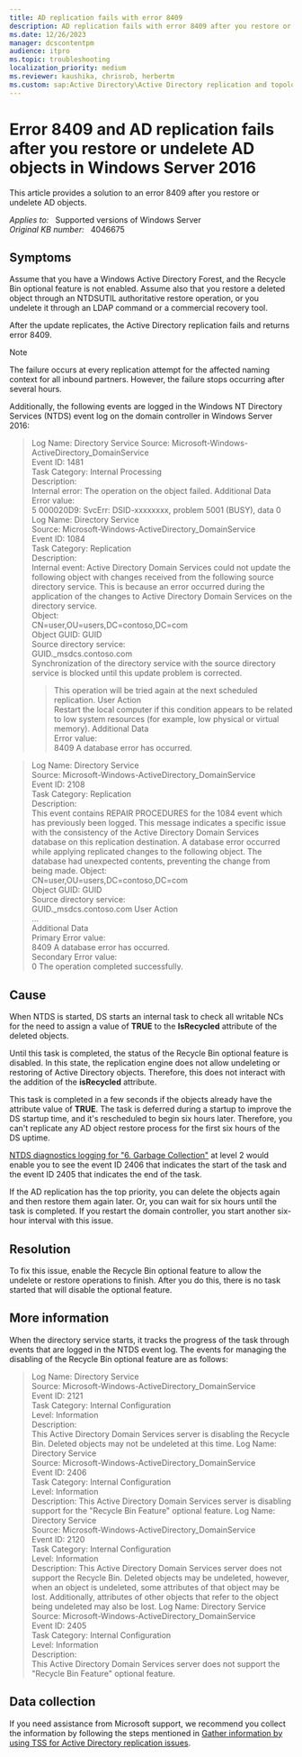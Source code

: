 ```yaml
---
title: AD replication fails with error 8409
description: AD replication fails with error 8409 after you restore or undelete AD objects in Windows Server 2016.
ms.date: 12/26/2023
manager: dcscontentpm
audience: itpro
ms.topic: troubleshooting
localization_priority: medium
ms.reviewer: kaushika, chrisrob, herbertm
ms.custom: sap:Active Directory\Active Directory replication and topology, csstroubleshoot
---
```

# Error 8409 and AD replication fails after you restore or undelete AD objects in Windows Server 2016

This article provides a solution to an error 8409 after you restore or undelete AD objects.

_Applies to:_ &nbsp; Supported versions of Windows Server  
_Original KB number:_ &nbsp; 4046675

## Symptoms

Assume that you have a Windows Active Directory Forest, and the Recycle Bin optional feature is not enabled. Assume also that you restore a deleted object through an NTDSUTIL authoritative restore operation, or you undelete it through an LDAP command or a commercial recovery tool.

After the update replicates, the Active Directory replication fails and returns error 8409.

> [!NOTE]
> The failure occurs at every replication attempt for the affected naming context for all inbound partners. However, the failure stops occurring after several hours.

Additionally, the following events are logged in the Windows NT Directory Services (NTDS) event log on the domain controller in Windows Server 2016:

> Log Name: Directory Service 
> Source: Microsoft-Windows-ActiveDirectory_DomainService  
Event ID: 1481  
Task Category: Internal Processing  
Description:  
Internal error: The operation on the object failed.
> Additional Data  
> Error value:  
> 5 000020D9: SvcErr: DSID-xxxxxxxx, problem 5001 (BUSY), data 0  
> Log Name: Directory Service  
> Source: Microsoft-Windows-ActiveDirectory_DomainService  
Event ID: 1084  
Task Category: Replication  
Description:  
Internal event: Active Directory Domain Services could not update the following object with changes received from the following source directory service. This is because an error occurred during the application of the changes to Active Directory Domain Services on the directory service.  
> Object:  
> CN=user,OU=users,DC=contoso,DC=com  
Object GUID: GUID  
Source directory service:  
GUID._msdcs.contoso.com  
> Synchronization of the directory service with the source directory service is blocked until this update problem is corrected.
> > This operation will be tried again at the next scheduled replication.
> > User Action  
> Restart the local computer if this condition appears to be related to low system resources (for example, low physical or virtual memory).
> Additional Data  
> Error value:  
> 8409 A database error has occurred.

> Log Name: Directory Service  
> Source: Microsoft-Windows-ActiveDirectory_DomainService  
> Event ID: 2108  
> Task Category: Replication  
> Description:  
> This event contains REPAIR PROCEDURES for the 1084 event which has previously been logged. This message indicates a specific issue with the consistency of the Active Directory Domain Services database on this replication destination. A database error occurred while applying replicated changes to the following object. The database had unexpected contents, preventing the change from being made.
> Object:  
> CN=user,OU=users,DC=contoso,DC=com  
Object GUID: GUID  
Source directory service:  
GUID._msdcs.contoso.com
> User Action  
> ...  
Additional Data  
Primary Error value:  
8409 A database error has occurred.  
Secondary Error value:  
0 The operation completed successfully.  
## Cause

When NTDS is started, DS starts an internal task to check all writable NCs for the need to assign a value of **TRUE** to the **IsRecycled** attribute of the deleted objects.

Until this task is completed, the status of the Recycle Bin optional feature is disabled. In this state, the replication engine does not allow undeleting or restoring of Active Directory objects. Therefore, this does not interact with the addition of the **isRecycled** attribute.

This task is completed in a few seconds if the objects already have the attribute value of **TRUE**. The task is deferred during a startup to improve the DS startup time, and it's rescheduled to begin six hours later. Therefore, you can't replicate any AD object restore process for the first six hours of the DS uptime.

[NTDS diagnostics logging for "6. Garbage Collection"](/troubleshoot/windows-server/active-directory/configure-ad-and-lds-event-logging) at level 2 would enable you to see the event ID 2406 that indicates the start of the task and the event ID 2405 that indicates the end of the task.

If the AD replication has the top priority, you can delete the objects again and then restore them again later. Or, you can wait for six hours until the task is completed. If you restart the domain controller, you start another six-hour interval with this issue.

## Resolution

To fix this issue, enable the Recycle Bin optional feature to allow the undelete or restore operations to finish. After you do this, there is no task started that will disable the optional feature.

## More information

When the directory service starts, it tracks the progress of the task through events that are logged in the NTDS event log. The events for managing the disabling of the Recycle Bin optional feature are as follows:

> Log Name: Directory Service    
> Source: Microsoft-Windows-ActiveDirectory_DomainService  
> Event ID: 2121  
> Task Category: Internal Configuration  
> Level: Information  
> Description:  
> This Active Directory Domain Services server is disabling the Recycle Bin. Deleted objects may not be undeleted at this time. 
> Log Name: Directory Service  
> Source: Microsoft-Windows-ActiveDirectory_DomainService   
> Event ID: 2406   
> Task Category: Internal Configuration   
> Level: Information   
> Description: This Active Directory Domain Services server is disabling support for the "Recycle Bin Feature" optional feature.
> Log Name: Directory Service  
> Source: Microsoft-Windows-ActiveDirectory_DomainService   
> Event ID: 2120   
> Task Category: Internal Configuration   
> Level: Information   
> Description: This Active Directory Domain Services server does not support the Recycle Bin. Deleted objects may be undeleted, however, when an object is undeleted, some attributes of that object may be lost. Additionally, attributes of other objects that refer to the object being undeleted may also be lost.
> Log Name: Directory Service  
> Source: Microsoft-Windows-ActiveDirectory_DomainService  
> Event ID: 2405  
> Task Category: Internal Configuration  
> Level: Information  
> Description:  
> This Active Directory Domain Services server does not support the "Recycle Bin Feature" optional feature.
## Data collection

If you need assistance from Microsoft support, we recommend you collect the information by following the steps mentioned in [Gather information by using TSS for Active Directory replication issues](../../windows-client/windows-troubleshooters/gather-information-using-tss-ad-replication.md).
